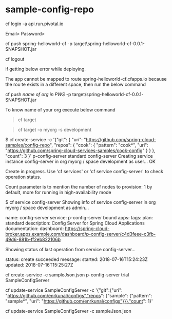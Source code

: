# sample-config-repo


cf login -a api.run.pivotal.io

Email>
Password>

cf push spring-helloworld-cf -p target\spring-helloworld-cf-0.0.1-SNAPSHOT.jar

cf logout

if getting below error while deploying.

The app cannot be mapped to route spring-helloworld-cf.cfapps.io because the rou
te exists in a different space, then run the below command

cf push *name of org in PWS* -p target/spring-helloworld-cf-0.0.1-SNAPSHOT.jar



To know name of your org execute below command
> cf target

> cf target -o myorg -s development


$ cf create-service -c '{"git": { "uri": "https://github.com/spring-cloud-samples/config-repo", "repos": { "cook": { "pattern": "cook*", "uri": "https://github.com/spring-cloud-services-samples/cook-config" } } }, "count": 3 }' p-config-server standard config-server
Creating service instance config-server in org myorg / space development as user...
OK

Create in progress. Use 'cf services' or 'cf service config-server' to check operation status.


Count parameter is to mention the number of nodes to provision: 1 by default, more for running in high-availability mode


$ cf service config-server
Showing info of service config-server in org myorg / space development as admin...

name:            config-server
service:         p-config-server
bound apps:
tags:
plan:            standard
description:     Config Server for Spring Cloud Applications
documentation:
dashboard:       https://spring-cloud-broker.apps.example.com/dashboard/p-config-server/c4d3feee-c3fb-49d6-881b-ff2eb822106b

Showing status of last operation from service config-server...

status:    create succeeded
message:
started:   2018-07-16T15:24:23Z
updated:   2018-07-16T15:25:27Z



cf create-service -c sampleJson.json p-config-server trial SampleConfigServer


cf update-service SampleConfigServer -c '{"git":{"uri": "https://github.com/enrkunal/configs","repos": {"sample": {"pattern": "sample*", "uri": "https://github.com/enrkunal/configs"}}},"count": 1}'

cf update-service SampleConfigServer -c sampleJson.json


